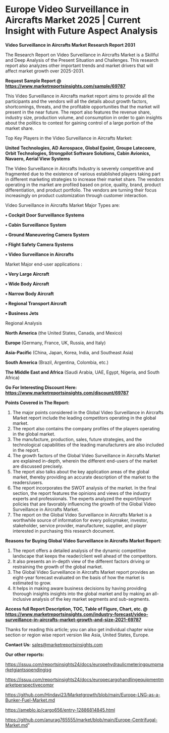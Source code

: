 # Europe Video Surveillance in Aircrafts Market 2025 | Current Insight with Future Aspect Analysis

<strong>Video Surveillance in Aircrafts Market Research Report 2031</strong>

The Research Report on Video Surveillance in Aircrafts Market is a Skillful and Deep Analysis of the Present Situation and Challenges. This research report also analyzes other important trends and market drivers that will affect market growth over 2025-2031.

<strong>Request Sample Report @ <a href=https://www.marketreportsinsights.com/sample/69787>https://www.marketreportsinsights.com/sample/69787</a></strong>

This Video Surveillance in Aircrafts market report aims to provide all the participants and the vendors will all the details about growth factors, shortcomings, threats, and the profitable opportunities that the market will present in the near future. The report also features the revenue share, industry size, production volume, and consumption in order to gain insights about the politics to contest for gaining control of a large portion of the market share.

Top Key Players in the Video Surveillance in Aircrafts Market:

<strong>United Technologies, AD Aerospace, Global Epoint, Groupe Latecoere, Orbit Technologies, Strongpilot Software Solutions, Cabin Avionics, Navaero, Aerial View Systems</strong>

The Video Surveillance in Aircrafts Industry is severely competitive and fragmented due to the existence of various established players taking part in different marketing strategies to increase their market share. The vendors operating in the market are profiled based on price, quality, brand, product differentiation, and product portfolio. The vendors are turning their focus increasingly on product customization through customer interaction.

Video Surveillance in Aircrafts Market Major Types are:

<strong>• Cockpit Door Surveillance Systems

• Cabin Surveillance System

• Ground Maneuvering Camera System

• Flight Safety Camera Systems

• Video Surveillance in Aircrafts</strong>

Market Major end-user applications :

<strong>• Very Large Aircraft

• Wide Body Aircraft

• Narrow Body Aircraft

• Regional Transport Aircraft

• Business Jets</strong>

Regional Analysis

</u><strong><b>North America</b></strong> (the United States, Canada, and Mexico)

<strong><b>Europe </b></strong>(Germany, France, UK, Russia, and Italy)

<strong><b>Asia-Pacific</b></strong> (China, Japan, Korea, India, and Southeast Asia)

<strong><b>South America</b></strong> (Brazil, Argentina, Colombia, etc.)

<strong><b>The Middle East and Africa</b></strong> (Saudi Arabia, UAE, Egypt, Nigeria, and South Africa)

<strong>Go For Interesting Discount Here: <a href=https://www.marketreportsinsights.com/discount/69787>https://www.marketreportsinsights.com/discount/69787</a></strong>

<strong>Points Covered in The Report:</strong>
<ol>
  <li>The major points considered in the Global Video Surveillance in Aircrafts Market report include the leading competitors operating in the global market.</li>
  <li>The report also contains the company profiles of the players operating in the global market.</li>
  <li>The manufacture, production, sales, future strategies, and the technological capabilities of the leading manufacturers are also included in the report.</li>
  <li>The growth factors of the Global Video Surveillance in Aircrafts Market are explained in-depth, wherein the different end-users of the market are discussed precisely.</li>
  <li>The report also talks about the key application areas of the global market, thereby providing an accurate description of the market to the readers/users.</li>
  <li>The report incorporates the SWOT analysis of the market. In the final section, the report features the opinions and views of the industry experts and professionals. The experts analyzed the export/import policies that are favorably influencing the growth of the Global Video Surveillance in Aircrafts Market.</li>
  <li>The report on the Global Video Surveillance in Aircrafts Market is a worthwhile source of information for every policymaker, investor, stakeholder, service provider, manufacturer, supplier, and player interested in purchasing this research document.</li>
</ol>
<strong>Reasons for Buying Global Video Surveillance in Aircrafts Market Report:</strong>

<ol>
  <li>The report offers a detailed analysis of the dynamic competitive landscape that keeps the reader/client well ahead of the competitors.</li>
  <li>It also presents an in-depth view of the different factors driving or restraining the growth of the global market.</li>
  <li>The Global Video Surveillance in Aircrafts Market report provides an eight-year forecast evaluated on the basis of how the market is estimated to grow.</li>
  <li>It helps in making aware business decisions by having providing thorough insights insights into the global market and by making an all-inclusive analysis of the key market segments and sub-segments.</li>
</ol>
<strong>Access full Report Description, TOC, Table of Figure, Chart, etc. @ <a href=https://www.marketreportsinsights.com/industry-forecast/video-surveillance-in-aircrafts-market-growth-and-size-2021-69787>https://www.marketreportsinsights.com/industry-forecast/video-surveillance-in-aircrafts-market-growth-and-size-2021-69787</a></strong>


Thanks for reading this article; you can also get individual chapter wise section or region wise report version like Asia, United States, Europe.

<strong>Contact Us:</strong>
sales@marketreportsinsights.com

<strong>Our other reports:</strong>

<a href=https://issuu.com/reportsinsights24/docs/europehydraulicmeteringpumpmarketgiantsspendingisg>https://issuu.com/reportsinsights24/docs/europehydraulicmeteringpumpmarketgiantsspendingisg</a>

<a href=https://issuu.com/reportsinsights24/docs/europecargohandlingequipmentmarketperspectivecompr>https://issuu.com/reportsinsights24/docs/europecargohandlingequipmentmarketperspectivecompr</a>

<a href=https://github.com/Hindavi23/Marketgrowth/blob/main/Europe-LNG-as-a-Bunker-Fuel-Market.md>https://github.com/Hindavi23/Marketgrowth/blob/main/Europe-LNG-as-a-Bunker-Fuel-Market.md</a>

<a href=https://ameblo.jp/cargo656/entry-12886814845.html>https://ameblo.jp/cargo656/entry-12886814845.html</a>

<a href=https://github.com/anurag765555/market/blob/main/Europe-Centrifugal-Market.md>https://github.com/anurag765555/market/blob/main/Europe-Centrifugal-Market.md</a>"
